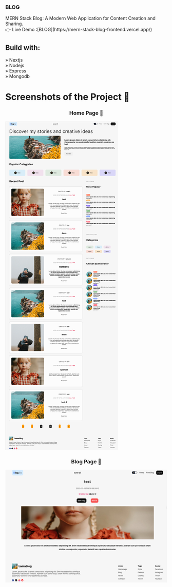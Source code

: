  <h3>BLOG</h3> 
MERN Stack Blog: A Modern Web Application for Content Creation and Sharing. </br>
 👉 Live Demo :[BLOG](https://mern-stack-blog-frontend.vercel.app/)
  
 <h2>Build with:</h2> 
» Nextjs</br>
» Nodejs</br>
» Express</br>
» Mongodb</br>

<h1>Screenshots of the Project 📸</h1>

<div align="center">
 <h3>Home Page 🏡</h3> 
</div>

![Alt Text](<https://github.com/Yassine-jarir/mern-stack-blog/blob/5861d671718e80b3479c9dddd4caf01df07532f0/client/gitimages/Create-Next-App.png>)

<div align="center">
 <h3>Blog Page 🏡</h3> 
 </div>
 
![Alt Text](<https://github.com/Yassine-jarir/mern-stack-blog/blob/5861d671718e80b3479c9dddd4caf01df07532f0/client/gitimages/Create-Next-App2.png>)
